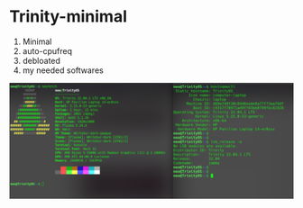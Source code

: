 # Trinity-minimal
1. Minimal
2. auto-cpufreq
3. debloated
4. my needed softwares

<img src="img/info.png" alt="OS info">

